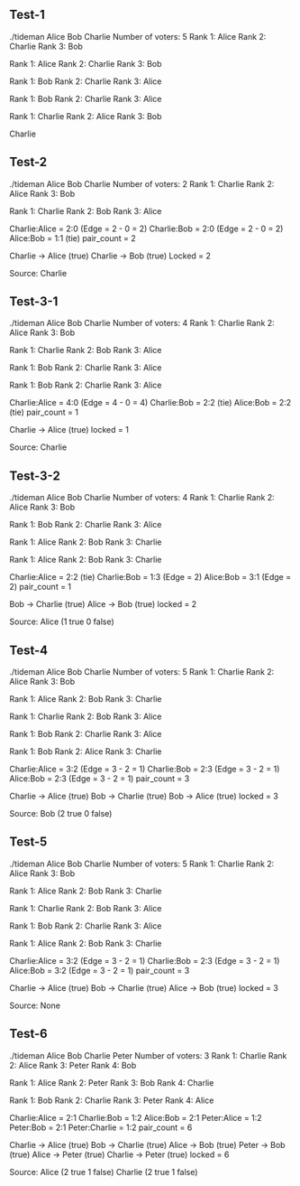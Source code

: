 ## Test-1
./tideman Alice Bob Charlie
Number of voters: 5
Rank 1: Alice
Rank 2: Charlie
Rank 3: Bob

Rank 1: Alice
Rank 2: Charlie
Rank 3: Bob

Rank 1: Bob
Rank 2: Charlie
Rank 3: Alice

Rank 1: Bob
Rank 2: Charlie
Rank 3: Alice

Rank 1: Charlie
Rank 2: Alice
Rank 3: Bob

Charlie

## Test-2
./tideman Alice Bob Charlie
Number of voters: 2
Rank 1: Charlie
Rank 2: Alice
Rank 3: Bob

Rank 1: Charlie
Rank 2: Bob
Rank 3: Alice

Charlie:Alice   = 2:0 (Edge = 2 - 0 = 2)
Charlie:Bob     = 2:0 (Edge = 2 - 0 = 2)
Alice:Bob       = 1:1 (tie)
pair_count = 2

Charlie -> Alice    (true)
Charlie -> Bob      (true)
Locked = 2

Source: Charlie

## Test-3-1
./tideman Alice Bob Charlie
Number of voters: 4
Rank 1: Charlie
Rank 2: Alice
Rank 3: Bob

Rank 1: Charlie
Rank 2: Bob
Rank 3: Alice

Rank 1: Bob
Rank 2: Charlie
Rank 3: Alice

Rank 1: Bob
Rank 2: Charlie
Rank 3: Alice

Charlie:Alice   = 4:0 (Edge = 4 - 0 = 4)
Charlie:Bob     = 2:2 (tie)
Alice:Bob       = 2:2 (tie)
pair_count = 1

Charlie -> Alice    (true)
locked = 1

Source: Charlie

## Test-3-2
./tideman Alice Bob Charlie
Number of voters: 4
Rank 1: Charlie
Rank 2: Alice
Rank 3: Bob

Rank 1: Bob
Rank 2: Charlie
Rank 3: Alice

Rank 1: Alice
Rank 2: Bob
Rank 3: Charlie

Rank 1: Alice
Rank 2: Bob
Rank 3: Charlie

Charlie:Alice   = 2:2 (tie)
Charlie:Bob     = 1:3 (Edge = 2)
Alice:Bob       = 3:1 (Edge = 2)
pair_count = 1

Bob -> Charlie    (true)
Alice -> Bob      (true)
locked = 2

Source: Alice (1 true 0 false)

## Test-4
./tideman Alice Bob Charlie
Number of voters: 5
Rank 1: Charlie
Rank 2: Alice
Rank 3: Bob

Rank 1: Alice
Rank 2: Bob
Rank 3: Charlie

Rank 1: Charlie
Rank 2: Bob
Rank 3: Alice

Rank 1: Bob
Rank 2: Charlie
Rank 3: Alice

Rank 1: Bob
Rank 2: Alice
Rank 3: Charlie

Charlie:Alice   = 3:2 (Edge = 3 - 2 = 1)
Charlie:Bob     = 2:3 (Edge = 3 - 2 = 1)
Alice:Bob       = 2:3 (Edge = 3 - 2 = 1)
pair_count = 3

Charlie -> Alice    (true)
Bob -> Charlie      (true)
Bob -> Alice        (true)
locked = 3

Source: Bob (2 true 0 false)

## Test-5
./tideman Alice Bob Charlie
Number of voters: 5
Rank 1: Charlie
Rank 2: Alice
Rank 3: Bob

Rank 1: Alice
Rank 2: Bob
Rank 3: Charlie

Rank 1: Charlie
Rank 2: Bob
Rank 3: Alice

Rank 1: Bob
Rank 2: Charlie
Rank 3: Alice

Rank 1: Alice
Rank 2: Bob
Rank 3: Charlie

Charlie:Alice   = 3:2 (Edge = 3 - 2 = 1)
Charlie:Bob     = 2:3 (Edge = 3 - 2 = 1)
Alice:Bob       = 3:2 (Edge = 3 - 2 = 1)
pair_count = 3

Charlie -> Alice    (true)
Bob -> Charlie      (true)
Alice -> Bob        (true)
locked = 3

Source: None

## Test-6
./tideman Alice Bob Charlie Peter
Number of voters: 3
Rank 1: Charlie
Rank 2: Alice
Rank 3: Peter
Rank 4: Bob

Rank 1: Alice
Rank 2: Peter
Rank 3: Bob
Rank 4: Charlie

Rank 1: Bob
Rank 2: Charlie
Rank 3: Peter
Rank 4: Alice

Charlie:Alice   = 2:1
Charlie:Bob     = 1:2
Alice:Bob       = 2:1
Peter:Alice     = 1:2
Peter:Bob       = 2:1
Peter:Charlie   = 1:2
pair_count = 6

Charlie -> Alice    (true)
Bob -> Charlie      (true)
Alice -> Bob        (true)
Peter -> Bob        (true)
Alice -> Peter      (true)
Charlie -> Peter    (true)
locked = 6

Source: Alice (2 true 1 false) Charlie (2 true 1 false)